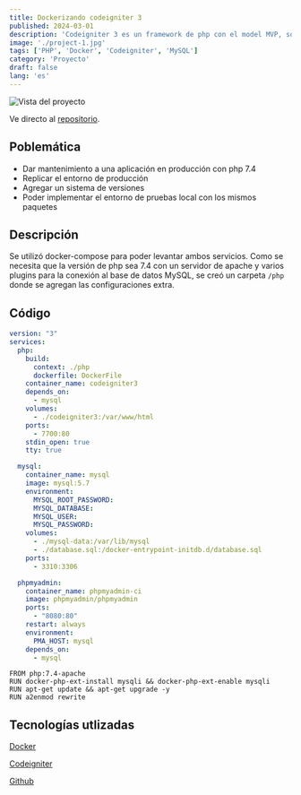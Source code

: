 ```yaml
---
title: Dockerizando codeigniter 3
published: 2024-03-01
description: 'Codeigniter 3 es un framework de php con el model MVP, solo necesita de un servidor apache para correr, por lo que generé un docker file que se conecta a una base de datos y permite ejecutar aplicaciones con este framework.'
image: './project-1.jpg'
tags: ['PHP', 'Docker', 'Codeigniter', 'MySQL']
category: 'Proyecto'
draft: false 
lang: 'es'
---
```

![Vista del proyecto](/project-1.jpg)

Ve directo al [repositorio](https://github.com/DaavidT/DockerCodeIgniter3).

## Poblemática

- Dar mantenimiento a una aplicación en producción con php 7.4
- Replicar el entorno de producción
- Agregar un sistema de versiones
- Poder implementar el entorno de pruebas local con los mismos paquetes

## Descripción

Se utilizó docker-compose para poder levantar ambos servicios. Como se necesita que la versión de php sea 7.4 con un servidor de apache y varios plugins para la conexión al base de datos MySQL, se creó un carpeta `/php` donde se agregan las configuraciones extra.

## Código

```yml
version: "3"
services:
  php:
    build:
      context: ./php
      dockerfile: DockerFile
    container_name: codeigniter3
    depends_on:
      - mysql
    volumes:
      - ./codeigniter3:/var/www/html
    ports:
      - 7700:80
    stdin_open: true
    tty: true

  mysql:
    container_name: mysql
    image: mysql:5.7
    environment:
      MYSQL_ROOT_PASSWORD: 
      MYSQL_DATABASE: 
      MYSQL_USER: 
      MYSQL_PASSWORD: 
    volumes:
      - ./mysql-data:/var/lib/mysql
      - ./database.sql:/docker-entrypoint-initdb.d/database.sql
    ports:
      - 3310:3306

  phpmyadmin:
    container_name: phpmyadmin-ci
    image: phpmyadmin/phpmyadmin
    ports:
      - "8080:80"
    restart: always
    environment:
      PMA_HOST: mysql
    depends_on:
      - mysql
```

```docker
FROM php:7.4-apache
RUN docker-php-ext-install mysqli && docker-php-ext-enable mysqli
RUN apt-get update && apt-get upgrade -y
RUN a2enmod rewrite
```

## Tecnologías utlizadas

[Docker](https://es.wikipedia.org/wiki/Docker_(software))

[Codeigniter](https://es.wikipedia.org/wiki/CodeIgniter)

[Github](https://github.com)